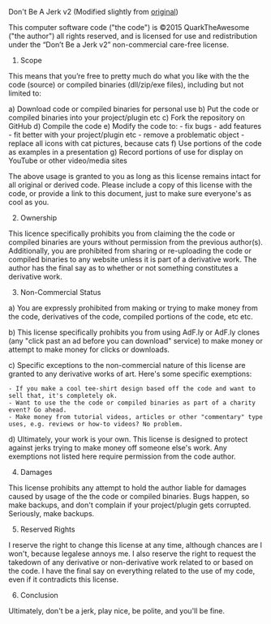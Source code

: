 Don't Be A Jerk v2 (Modified slightly from [original](https://raw.githubusercontent.com/jakimfett/DBaJ/master/LICENSE.md))

This computer software code ("the code") is ©2015 QuarkTheAwesome ("the author") all rights reserved, and is licensed for use and redistribution under the “Don’t Be a Jerk v2” non-commercial care-free license. 

1) Scope

This means that you’re free to pretty much do what you like with the the code (source) or compiled binaries (dll/zip/exe files), including but not limited to:

a) Download code or compiled binaries for personal use
b) Put the code or compiled binaries into your project/plugin etc
c) Fork the repository on GitHub
d) Compile the code
e) Modify the code to:
    - fix bugs
    - add features
    - fit better with your project/plugin etc
    - remove a problematic object
    - replace all icons with cat pictures, because cats
f) Use portions of the code as examples in a presentation
g) Record portions of use for display on YouTube or other video/media sites

The above usage is granted to you as long as this license remains intact for all original or derived code. Please include a copy of this license with the code, or provide a link to this document, just to make sure everyone's as cool as you.

2) Ownership

This licence specifically prohibits you from claiming the the code or compiled binaries are yours without permission from the previous author(s).
Additionally, you are prohibited from sharing or re-uploading the code or compiled binaries to any website unless it is part of a derivative work. The author has the final say as to whether or not something constitutes a derivative work.

3) Non-Commercial Status

a) You are expressly prohibited from making or trying to make money from the code, derivatives of the code, compiled portions of the code, etc etc.

b) This license specifically prohibits you from using AdF.ly or AdF.ly clones (any "click past an ad before you can download" service) to make money or attempt to make money for clicks or downloads.

c) Specific exceptions to the non-commercial nature of this license are granted to any derivative works of art. Here's some specific exemptions:

    - If you make a cool tee-shirt design based off the code and want to sell that, it's completely ok.
    - Want to use the the code or compiled binaries as part of a charity event? Go ahead.
    - Make money from tutorial videos, articles or other "commentary" type uses, e.g. reviews or how-to videos? No problem.

d) Ultimately, your work is your own. This license is designed to protect against jerks trying to make money off someone else's work. Any exemptions not listed here require permission from the code author.

4) Damages

This license prohibits any attempt to hold the author liable for damages caused by usage of the the code or compiled binaries. Bugs happen, so make backups, and don't complain if your project/plugin gets corrupted. Seriously, make backups.

5) Reserved Rights

I reserve the right to change this license at any time, although chances are I won't, because legalese annoys me.
I also reserve the right to request the takedown of any derivative or non-derivative work related to or based on the code. I have the final say on everything related to the use of my code, even if it contradicts this license.

6) Conclusion

Ultimately, don't be a jerk, play nice, be polite, and you'll be fine.
